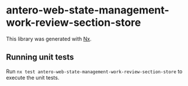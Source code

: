 # antero-web-state-management-work-review-section-store

This library was generated with [Nx](https://nx.dev).

## Running unit tests

Run `nx test antero-web-state-management-work-review-section-store` to execute the unit tests.
